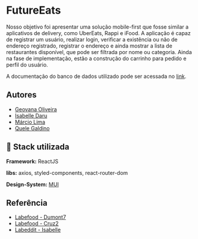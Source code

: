 
# FutureEats

Nosso objetivo foi apresentar uma solução mobile-first que fosse similar a aplicativos de delivery, como UberEats, Rappi e iFood.
A aplicação é capaz de registrar um usuário, realizar login, verificar a existência ou não de endereço registrado, registrar o endereço e ainda mostrar a lista de restaurantes disponível, que pode ser filtrada por nome ou categoria.
Ainda na fase de implementação, estão a construção do carrinho para pedido e perfil do usuário.

A documentação do banco de dados utilizado pode ser acessada no [link](https://documenter.getpostman.com/view/7549981/SWTEdGtT#3ca41feb-3e6c-4b75-91e8-54cf1e363c2c).
## Autores

- [Geovana Oliveira](https://github.com/geovanaolis)
- [Isabelle Daru](https://www.github.com/isadarub)
- [Márcio Lima](https://github.com/MarcioLima79)
- [Quele Galdino](https://github.com/Quele2022)


## 🚀 Stack utilizada

**Framework:** ReactJS

**libs:** axios, styled-components, react-router-dom

**Design-System:** [MUI](https://mui.com/)




## Referência

 - [Labefood - Dumont7](https://dumont-labe-food7.surge.sh/)
 - [Labefood - Cruz2](https://spicy-belief.surge.sh/home)
 - [Labeddit - Isabelle](https://labeddit-socialmedia.surge.sh/)
